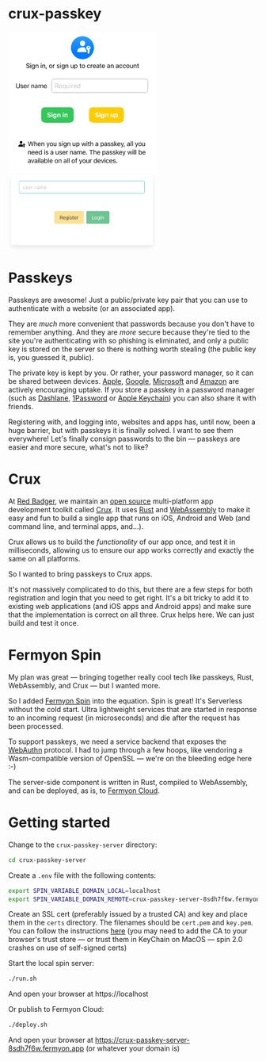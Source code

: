 # crux-passkey

<div>
  <img src="./docs/iOS.png" width="300" alt="Crux Passkey on iPhone" />
  <img src="./docs/web.png" width="300" alt="Crux Passkey on web" style="vertical-align: top;" />
</div>

# Passkeys

Passkeys are awesome! Just a public/private key pair that you can use to
authenticate with a website (or an associated app).

They are _much_ more convenient that passwords because you don't have to
remember anything. And they are _more_ secure because they're tied to the site
you're authenticating with so phishing is eliminated, and only a public key is
stored on the server so there is nothing worth stealing (the public key is, you
guessed it, public).

The private key is kept by you. Or rather, your password manager, so it can be
shared between devices.
[Apple](https://support.apple.com/en-gb/guide/iphone/iphf538ea8d0/ios),
[Google](https://blog.google/technology/safety-security/the-beginning-of-the-end-of-the-password/),
[Microsoft](https://support.microsoft.com/en-us/windows/passkeys-in-windows-301c8944-5ea2-452b-9886-97e4d2ef4422)
and
[Amazon](https://www.aboutamazon.com/news/retail/amazon-passwordless-sign-in-passkey)
are actively encouraging uptake. If you store a passkey in a password manager
(such as [Dashlane](https://www.dashlane.com/passkeys),
[1Password](https://1password.com/product/passkeys) or
[Apple Keychain](https://support.apple.com/en-gb/guide/iphone/iph82d6721b2/17.0/ios/17.0))
you can also share it with friends.

Registering with, and logging into, websites and apps has, until now, been a
huge barrier, but with passkeys it is finally solved. I want to see them
everywhere! Let's finally consign passwords to the bin — passkeys are easier and
more secure, what's not to like?

# Crux

At [Red Badger](https://red-badger.com/), we maintain an
[open source](https://github.com/redbadger/crux) multi-platform app development
toolkit called [Crux](https://red-badger.com/crux). It uses
[Rust](https://www.rust-lang.org/) and [WebAssembly](https://webassembly.org/)
to make it easy and fun to build a single app that runs on iOS, Android and Web
(and command line, and terminal apps, and...).

Crux allows us to build the _functionality_ of our app once, and test it in
milliseconds, allowing us to ensure our app works correctly and exactly the same
on all platforms.

So I wanted to bring passkeys to Crux apps.

It's not massively complicated to do this, but there are a few steps for both
registration and login that you need to get right. It's a bit tricky to add it
to existing web applications (and iOS apps and Android apps) and make sure that
the implementation is correct on all three. Crux helps here. We can just build
and test it once.

# Fermyon Spin

My plan was great — bringing together really cool tech like passkeys, Rust,
WebAssembly, and Crux — but I wanted more.

So I added [Fermyon Spin](https://www.fermyon.com/spin) into the equation. Spin
is great! It's Serverless without the cold start. Ultra lightweight services
that are started in response to an incoming request (in microseconds) and die
after the request has been processed.

To support passkeys, we need a service backend that exposes the
[WebAuthn](https://en.wikipedia.org/wiki/WebAuthn) protocol. I had to jump
through a few hoops, like vendoring a Wasm-compatible version of OpenSSL — we're
on the bleeding edge here :-)

The server-side component is written in Rust, compiled to WebAssembly, and can
be deployed, as is, to [Fermyon Cloud](https://www.fermyon.com/cloud).

# Getting started

Change to the `crux-passkey-server` directory:

```bash
cd crux-passkey-server
```

Create a `.env` file with the following contents:

```bash
export SPIN_VARIABLE_DOMAIN_LOCAL=localhost
export SPIN_VARIABLE_DOMAIN_REMOTE=crux-passkey-server-8sdh7f6w.fermyon.app # Change this to your own domain
```

Create an SSL cert (preferably issued by a trusted CA) and key and place them in
the `certs` directory. The filenames should be `cert.pem` and `key.pem`. You can
follow the instructions
[here](https://www.section.io/engineering-education/how-to-get-ssl-https-for-localhost/)
(you may need to add the CA to your browser's trust store — or trust them in
KeyChain on MacOS — spin 2.0 crashes on use of self-signed certs)

Start the local spin server:

```bash
./run.sh
```

And open your browser at https://localhost

Or publish to Fermyon Cloud:

```bash
./deploy.sh
```

And open your browser at https://crux-passkey-server-8sdh7f6w.fermyon.app (or
whatever your domain is)
